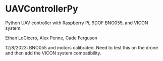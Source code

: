 # UAVControllerPy
Python UAV controller with Raspberry Pi, 9DOF BNO055, and VICON system.

Ethan LoCicero, Alex Penne, Cade Ferguson

12/8/2023: BNO055 and motors calibrated. Need to test this on the drone and then add the VICON system compatibility.
